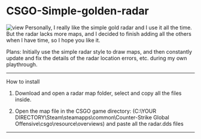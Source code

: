 # CSGO-Simple-golden-radar
![view](https://user-images.githubusercontent.com/17900420/186086944-269cc30b-f8fc-4a87-b38d-5b1126f13813.png)
Personally, I really like the simple gold radar and I use it all the time. But the radar lacks more maps, and I decided to finish adding all the others when I have time, so I hope you like it.

Plans:
Initially use the simple radar style to draw maps, and then constantly update and fix the details of the radar location errors, etc. during my own playthrough.


---------------------------------
How to install

1) Download and open a radar map folder, select and copy all the files inside.

2) Open the map file in the CSGO game directory: (C:\YOUR DIRECTORY\Steam\steamapps\common\Counter-Strike Global Offensive\csgo\resource\overviews) and paste all the radar.dds files
---------------------------------
